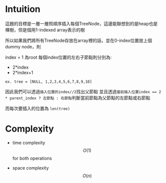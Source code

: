 # Intuition

這題的目標是一層一層照順序插入每個TreeNode，這邊能聯想到的是heap也是棵樹，但是個用1-indexed array表示的樹

所以如果我們將所有TreeNode存放在array裡的話，並在0-index位置放上個dummy node，則

index = 1 為root
每個index位置的左右子節點則分別為:
- 2*index
- 2*index+1

`ex. tree = [NULL, 1,2,3,4,5,6,7,8,9,10]`

因此我們可以透過`插入位置的index//2`找出父節點
並且透過`當前插入位置index == 2 * parent_index ? 左節點 : 右節點`判斷當前節點為父節點的左節點或右節點

而每次要插入的位置為 `len(tree)`

# Complexity

- time complexity
$$O(1)$$ for both operations

- space complexity
$$O(n)$$